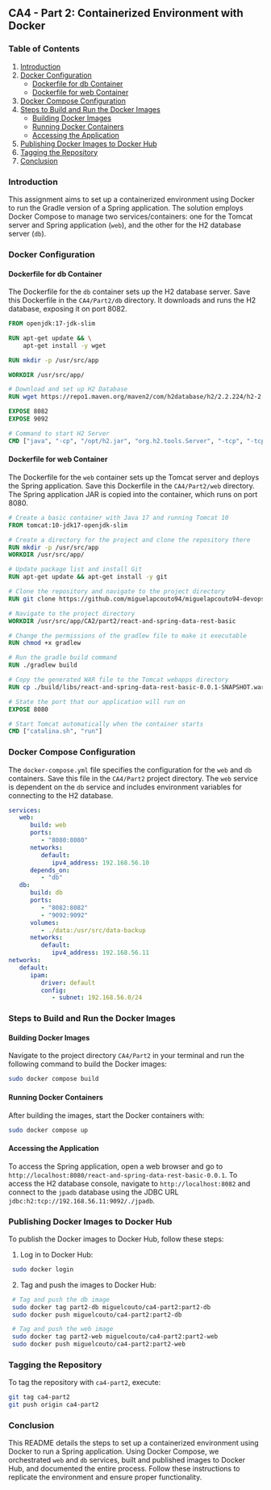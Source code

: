 ## CA4 - Part 2: Containerized Environment with Docker

### Table of Contents

1. [Introduction](#introduction)
2. [Docker Configuration](#docker-configuration)
    - [Dockerfile for db Container](#dockerfile-for-db-container)
    - [Dockerfile for web Container](#dockerfile-for-web-container)
3. [Docker Compose Configuration](#docker-compose-configuration)
4. [Steps to Build and Run the Docker Images](#steps-to-build-and-run-the-docker-images)
    - [Building Docker Images](#building-docker-images)
    - [Running Docker Containers](#running-docker-containers)
    - [Accessing the Application](#accessing-the-application)
5. [Publishing Docker Images to Docker Hub](#publishing-docker-images-to-docker-hub)
6. [Tagging the Repository](#tagging-the-repository)
7. [Conclusion](#conclusion)

### Introduction

This assignment aims to set up a containerized environment using Docker to run the Gradle version of a Spring
application. The solution employs Docker Compose to manage two services/containers: one for the Tomcat server and Spring
application (`web`), and the other for the H2 database server (`db`).

### Docker Configuration

#### Dockerfile for db Container

The Dockerfile for the `db` container sets up the H2 database server. Save this Dockerfile in the `CA4/Part2/db`
directory. It downloads and runs the H2 database, exposing it on port 8082.

```Dockerfile
FROM openjdk:17-jdk-slim

RUN apt-get update && \
    apt-get install -y wget

RUN mkdir -p /usr/src/app

WORKDIR /usr/src/app/

# Download and set up H2 Database
RUN wget https://repo1.maven.org/maven2/com/h2database/h2/2.2.224/h2-2.2.224.jar -O /opt/h2.jar

EXPOSE 8082
EXPOSE 9092

# Command to start H2 Server
CMD ["java", "-cp", "/opt/h2.jar", "org.h2.tools.Server", "-tcp", "-tcpAllowOthers", "-tcpPort", "9092", "-web", "-webAllowOthers", "-webPort", "8082", "-ifNotExists"]
```

#### Dockerfile for web Container

The Dockerfile for the `web` container sets up the Tomcat server and deploys the Spring application. Save this
Dockerfile in the `CA4/Part2/web` directory. The Spring application JAR is copied into the container, which runs on port 8080.

```Dockerfile
# Create a basic container with Java 17 and running Tomcat 10
FROM tomcat:10-jdk17-openjdk-slim

# Create a directory for the project and clone the repository there
RUN mkdir -p /usr/src/app
WORKDIR /usr/src/app/

# Update package list and install Git
RUN apt-get update && apt-get install -y git

# Clone the repository and navigate to the project directory
RUN git clone https://github.com/miguelapcouto94/miguelapcouto94-devops-23-24-JPE-PSM-1231847 .

# Navigate to the project directory
WORKDIR /usr/src/app/CA2/part2/react-and-spring-data-rest-basic

# Change the permissions of the gradlew file to make it executable
RUN chmod +x gradlew

# Run the gradle build command
RUN ./gradlew build

# Copy the generated WAR file to the Tomcat webapps directory
RUN cp ./build/libs/react-and-spring-data-rest-basic-0.0.1-SNAPSHOT.war /usr/local/tomcat/webapps/

# State the port that our application will run on
EXPOSE 8080

# Start Tomcat automatically when the container starts
CMD ["catalina.sh", "run"]
```

### Docker Compose Configuration

The `docker-compose.yml` file specifies the configuration for the `web` and `db` containers. Save this file in
the `CA4/Part2` project directory. The `web` service is dependent on the `db` service and includes environment variables
for connecting to the H2 database.

```yaml
services:
   web:
      build: web
      ports:
         - "8080:8080"
      networks:
         default:
            ipv4_address: 192.168.56.10
      depends_on:
         - "db"
   db:
      build: db
      ports:
         - "8082:8082"
         - "9092:9092"
      volumes:
         - ./data:/usr/src/data-backup
      networks:
         default:
            ipv4_address: 192.168.56.11
networks:
   default:
      ipam:
         driver: default
         config:
            - subnet: 192.168.56.0/24
```

### Steps to Build and Run the Docker Images

#### Building Docker Images

Navigate to the project directory `CA4/Part2` in your terminal and run the following command to build the Docker images:

```bash
sudo docker compose build
```

#### Running Docker Containers

After building the images, start the Docker containers with:

```bash
sudo docker compose up
```

#### Accessing the Application

To access the Spring application, open a web browser and go to `http://localhost:8080/react-and-spring-data-rest-basic-0.0.1`. To access the H2 database
console, navigate to `http://localhost:8082` and connect to the `jpadb` database using the JDBC
URL `jdbc:h2:tcp://192.168.56.11:9092/./jpadb`.

### Publishing Docker Images to Docker Hub

To publish the Docker images to Docker Hub, follow these steps:

1. Log in to Docker Hub:

 ```bash
  sudo docker login
  ```

2. Tag and push the images to Docker Hub:

 ```bash
  # Tag and push the db image
  sudo docker tag part2-db miguelcouto/ca4-part2:part2-db
  sudo docker push miguelcouto/ca4-part2:part2-db

  # Tag and push the web image
  sudo docker tag part2-web miguelcouto/ca4-part2:part2-web
  sudo docker push miguelcouto/ca4-part2:part2-web
  ```

### Tagging the Repository

To tag the repository with `ca4-part2`, execute:

```bash
git tag ca4-part2
git push origin ca4-part2
```

### Conclusion

This README details the steps to set up a containerized environment using Docker to run a Spring application. Using
Docker Compose, we orchestrated `web` and `db` services, built and published images to Docker Hub, and documented the
entire process. Follow these instructions to replicate the environment and ensure proper functionality.
